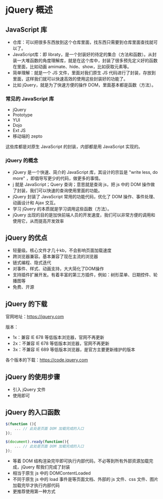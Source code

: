 # jQuery 概述

## JavaScript 库

* 仓库：可以把很多东西放到这个仓库里面，找东西只需要到仓库里面查找就可以了。
* JavaScript库：即 libraty，是一个封装好的待定的集合（方法和函数）。从封装一大堆函数的角度理解库，就是在这个库中，封装了很多预先定义好的函数在里面，比如动画 amimate、hide、show，比如获取元素等。
* 简单理解：就是一个 JS 文件，里面对我们原生 JS 代码进行了封装，存放到里面，这样我们就可以快速高效的使用这些封装好的功能了。
* 比如 jQuery，就是为了快速方便的操作 DOM，里面基本都是函数（方法）。

### 常见的 JavaScript 库

* jQuery
* Prototype
* YUI
* Dojo
* Ext JS
* 移动端的 zepto

这些库都是对原生 JavaScript 的封装，内部都是用 JavaScript 实现的。

### jQuery 的概念

* jQuery 是一个快速、简介的 JavaScript 库，其设计的宗旨是 "write less, do more" ，即倡导写更少的代码，做更多的事情。
* j 就是 JavaScript；Query 查询；意思就是查询 js，把 js 中的 DOM 操作做了封装，我们可以快速的查询使用里面的功能。
* jQuery 封装了 JavaScript 常用的功能代码，优化了 DOM 操作、事件处理、动画设计和 Ajax 交互。
* 学习 jQuery 的本质就是学习调用这些函数（方法）。
* jQuery 出现的目的是加快前端人员的开发速度，我们可以非常方便的调用和使用它，从而提高开发效率

## jQuery 的优点

* 轻量级。核心文件才几十kb，不会影响页面加载速度
* 跨浏览器兼容。基本兼容了现在主流的浏览器
* 链式编程、隐式迭代
* 对事件、样式、动画支持，大大简化了DOM操作
* 支持插件扩展开发。有着丰富的第三方插件，例如：树形菜单、日期控件、轮播图等
* 免费、开源

## jQuery 的下载

官网地址：https://jquery.com

版本：

* 1x：兼容 IE 678 等低版本浏览器，官网不再更新
* 2x：不兼容 IE 678 等低版本浏览器，官网不再更新
* 3x：不兼容 IE 689 等低版本浏览器，是官方主要更新维护的版本

各个版本的下载：https://code.jquery.com

## jQuery 的使用步骤

* 引入 jQuery 文件
* 使用即可

## jQuery 的入口函数

```js
$(function (){
    ... // 此处是页面 DOM 加载完成的入口
});
```

```js
$(document).ready(function(){
    ... // 此处是页面 DOM 加载完成的入口
});
```

* 等着 DOM 结构渲染完毕即可执行内部代码，不必等到所有外部资源加载完成，jQuery 帮我们完成了封装
* 相当于原生 js 中的 DOMContentLoaded
* 不同于原生 js 中的 load 事件是等页面文档、外部的 js 文件、css 文件、图片加载完毕才执行内部代码
* 更推荐使用第一种方式

































